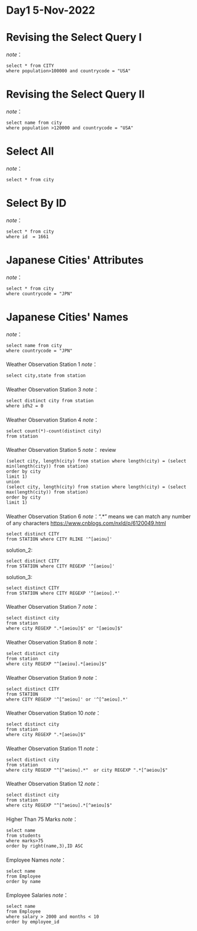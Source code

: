 #
Day1 5-Nov-2022 
====

####
Revising the Select Query I
==
*note*：

    select * from CITY
    where population>100000 and countrycode = "USA"
####

####
Revising the Select Query II
==
*note*：

    select name from city
    where population >120000 and countrycode = "USA"
    
####

####
Select All
==
*note*：

    select * from city

####

####
Select By ID
==
*note*：

    select * from city
    where id  = 1661


####

####
Japanese Cities' Attributes
==
*note*：

    select * from city
    where countrycode = "JPN"
    
####


####
Japanese Cities' Names
==
*note*：


    select name from city 
    where countrycode = "JPN"
####

####
Weather Observation Station 1
*note*：
       
    select city,state from station

####
Weather Observation Station 3
*note*：
       
    select distinct city from station
    where id%2 = 0

####
Weather Observation Station 4
*note*：
       
    select count(*)-count(distinct city)  
    from station

####
Weather Observation Station 5
*note*： review
       
    (select city, length(city) from station where length(city) = (select min(length(city)) from station) 
    order by city 
    limit 1) 
    union 
    (select city, length(city) from station where length(city) = (select max(length(city)) from station) 
    order by city 
    limit 1)

####
Weather Observation Station 6
*note*：“.*” means we can match any number of any characters
    https://www.cnblogs.com/nxld/p/6120049.html
       
    select distinct CITY 
    from STATION where CITY RLIKE '^[aeiou]'

solution_2:

    select distinct CITY 
    from STATION where CITY REGEXP '^[aeiou]'

solution_3:
    
    select distinct CITY 
    from STATION where CITY REGEXP '^[aeiou].*'


####
Weather Observation Station 7
*note*：
       
    select distinct city
    from station 
    where city REGEXP ".*[aeiou]$" or "[aeiou]$"

####
Weather Observation Station 8
*note*：
       
    select distinct city 
    from station 
    where city REGEXP "^[aeiou].*[aeiou]$"


####
Weather Observation Station 9
*note*：
       
    select distinct CITY 
    from STATION 
    where CITY REGEXP '^[^aeiou]' or '^[^aeiou].*'


####
Weather Observation Station 10
*note*：
       
    select distinct city 
    from station 
    where city REGEXP ".*[aeiou]$"


####
Weather Observation Station 11
*note*：
       
    select distinct city 
    from station 
    where city REGEXP "^[^aeiou].*"  or city REGEXP ".*[^aeiou]$"


####
Weather Observation Station 12
*note*：
       
    select distinct city 
    from station 
    where city REGEXP "^[^aeiou].*[^aeiou]$" 

####
Higher Than 75 Marks
*note*：
       
    select name
    from students
    where marks>75
    order by right(name,3),ID ASC

####
Employee Names
*note*：
       
    select name
    from Employee
    order by name 

####
Employee Salaries
*note*：
       
    select name
    from Employee
    where salary > 2000 and months < 10
    order by employee_id




    










